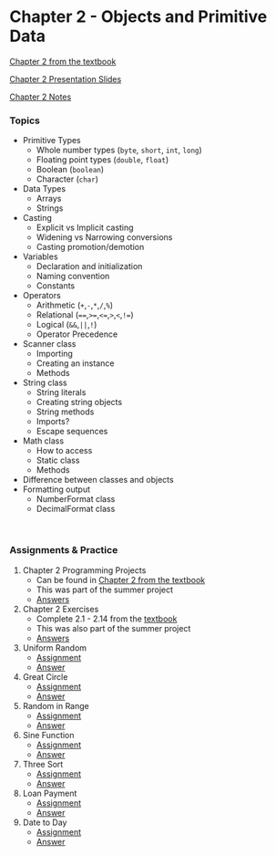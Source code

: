 # Chapter 2 - Objects and Primitive Data

[Chapter 2 from the textbook](./JSS_ch2.pdf)

[Chapter 2 Presentation Slides](./JSS_ch2_ppt.pdf)

[Chapter 2 Notes](./APCSA_ch2_notes.pdf)

### Topics

- Primitive Types
    - Whole number types (```byte```, ```short```, ```int```, ```long```)
    - Floating point types (```double```, ```float```)
    - Boolean (```boolean```)
    - Character (```char```)
- Data Types
    - Arrays
    - Strings
- Casting
    - Explicit vs Implicit casting
    - Widening vs Narrowing conversions
    - Casting promotion/demotion
- Variables 
    - Declaration and initialization
    - Naming convention
    - Constants
- Operators
    - Arithmetic (```+```,```-```,```*```,```/```,```%```)
    - Relational (```==```,```>=```,```<=```,```>```,```<```,```!=```)
    - Logical (```&&```,```||```,```!```)
    - Operator Precedence
- Scanner class
    - Importing
    - Creating an instance
    - Methods
- String class
    - String literals
    - Creating string objects
    - String methods
    - Imports?
    - Escape sequences
- Math class
    - How to access
    - Static class
    - Methods
- Difference between classes and objects
- Formatting output
    - NumberFormat class
    - DecimalFormat class

<br>

### Assignments & Practice

1. Chapter 2 Programming Projects
    - Can be found in [Chapter 2 from the textbook](./JSS_ch2.pdf)
    - This was part of the summer project
    - [Answers](../../SummerProject/src/pt4_jssCh2/)
2. Chapter 2 Exercises
    - Complete 2.1 - 2.14 from the [textbook](./JSS_ch2.pdf)
    - This was also part of the summer project
    - [Answers](./Ch2_Answers/APCSA_SummerProjPt4_Exercises.pdf)
3. Uniform Random
    - [Assignment](./Ch2_Assignments/UniformRandom.jpg)
    - [Answer](./Ch2_Answers/src/ch2/UniformRandom.java)
4. Great Circle
    - [Assignment](./Ch2_Assignments/GreatCircle.jpg)
    - [Answer](./Ch2_Answers/src/ch2/GreatCircle.java)
5. Random in Range
    - [Assignment](./Ch2_Assignments/RandomInRange.jpg)
    - [Answer](./Ch2_Answers/src/ch2/RandomAB.java)
6. Sine Function
    - [Assignment](./Ch2_Assignments/SineFunction.jpg)
    - [Answer](./Ch2_Answers/src/ch2/SineFunction.java)
7. Three Sort
    - [Assignment](./Ch2_Assignments/ThreeSort.jpg)
    - [Answer](./Ch2_Answers/src/ch2/ThreeSort.java)
8. Loan Payment
    - [Assignment](./Ch2_Assignments/LoanPayment.jpg)
    - [Answer](./Ch2_Answers/src/ch2/LoanPayment.java)
9. Date to Day
    - [Assignment](./Ch2_Assignments/DateToDay.pdf)
    - [Answer](./Ch2_Answers/src/ch2/DateToDay.java)